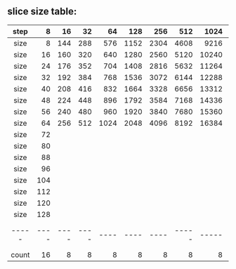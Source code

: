 
## slice size table: 

| step  |    8 |   16 |   32 |   64 |  128 |  256 |   512 |  1024 |  2048 |  4096 |   X   |
| :---: | ---: | ---: | ---: | ---: | ---: | ---: | ----: | ----: | ----: | ----: | :---: |
| size  |    8 |  144 |  288 |  576 | 1152 | 2304 |  4608 |  9216 | 18432 | 36864 |   X   |
| size  |   16 |  160 |  320 |  640 | 1280 | 2560 |  5120 | 10240 | 20480 | 40960 |   X   |
| size  |   24 |  176 |  352 |  704 | 1408 | 2816 |  5632 | 11264 | 22528 | 45056 |   X   |
| size  |   32 |  192 |  384 |  768 | 1536 | 3072 |  6144 | 12288 | 24576 | 49152 |   X   |
| size  |   40 |  208 |  416 |  832 | 1664 | 3328 |  6656 | 13312 | 26624 | 53248 |   X   |
| size  |   48 |  224 |  448 |  896 | 1792 | 3584 |  7168 | 14336 | 28672 | 57344 |   X   |
| size  |   56 |  240 |  480 |  960 | 1920 | 3840 |  7680 | 15360 | 30720 | 61440 |   X   |
| size  |   64 |  256 |  512 | 1024 | 2048 | 4096 |  8192 | 16384 | 32768 | 65536 |   X   |
| size  |   72 |      |      |      |      |      |       |       |       |       |   X   |
| size  |   80 |      |      |      |      |      |       |       |       |       |   X   |
| size  |   88 |      |      |      |      |      |       |       |       |       |   X   |
| size  |   96 |      |      |      |      |      |       |       |       |       |   X   |
| size  |  104 |      |      |      |      |      |       |       |       |       |   X   |
| size  |  112 |      |      |      |      |      |       |       |       |       |   X   |
| size  |  120 |      |      |      |      |      |       |       |       |       |   X   |
| size  |  128 |      |      |      |      |      |       |       |       |       |   X   |
| ----- | ---- | ---- | ---- | ---- | ---- | ---- | ----- | ----- | ----- | ----- | ----- |
| count |   16 |    8 |    8 |    8 |    8 |    8 |     8 |     8 |     8 |     8 |  88   |



